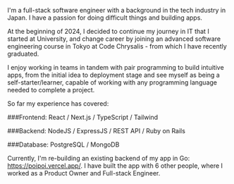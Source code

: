 I'm a full-stack software engineer with a background in the tech industry in Japan. I have a passion for doing difficult things and building apps.


At the beginning of 2024, I decided to continue my journey in IT that I started at University, and change career by joining an advanced software engineering course in Tokyo at Code Chrysalis - from which I have recently graduated.


I enjoy working in teams in tandem with pair programming to build intuitive apps, from the initial idea to deployment stage and see myself as being a self-starter/learner, capable of working with any programming language needed to complete a project.


So far my experience has covered:

###Frontend: 
React / Next.js / TypeScript / Tailwind

###Backend: 
NodeJS / ExpressJS / REST API / Ruby on Rails

###Database: 
PostgreSQL / MongoDB


Currently, I'm re-building an existing backend of my app in Go: https://poipoi.vercel.app/. I have built the app with 6 other people, where I worked as a Product Owner and Full-stack Engineer.



<!---
dominiksakic/dominiksakic is a ✨ special ✨ repository because its `README.md` (this file) appears on your GitHub profile.
You can click the Preview link to take a look at your changes.
--->
